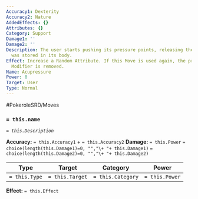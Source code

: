 ```yaml
---
Accuracy1: Dexterity
Accuracy2: Nature
AddedEffects: {}
Attributes: {}
Category: Support
Damage1: ''
Damage2: ''
Description: The user starts pushing its pressure points, releasing the energy that
  was stored in its body.
Effect: Increase a Random Attribute. If this Move is used again, the previous Attribute
  Modifier is removed.
Name: Acupressure
Power: 0
Target: User
Type: Normal
---
```


#PokeroleSRD/Moves

### `= this.name`
*`= this.Description`*

**Accuracy:** `= this.Accuracy1` + `= this.Accuracy2`
**Damage:** `= this.Power` `= choice(length(this.Damage1)=0, "","\+ "+ this.Damage1)` `= choice(length(this.Damage2)=0, "","\+ "+ this.Damage2)`

| Type          | Target          | Category          | Power          |
| ------------- | --------------- | ----------------  | -------------- |
| `= this.Type` | `= this.Target` | `= this.Category` | `= this.Power` | 

**Effect:** `= this.Effect`